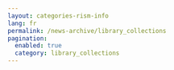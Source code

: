 ```yaml
---
layout: categories-rism-info
lang: fr
permalink: /news-archive/library_collections
pagination: 
  enabled: true
  category: library_collections
---
```


